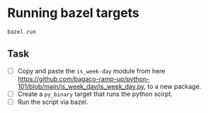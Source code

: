 # Running bazel targets

```bash
bazel run
```

## Task

- [ ] Copy and paste the `is_week-day` module from here https://github.com/bagaco-ramp-up/python-101/blob/main/is_week_day/is_week_day.py, to a new package.
- [ ] Create a `py_binary` target that runs the python scirpt.
- [ ] Run the script via bazel.
